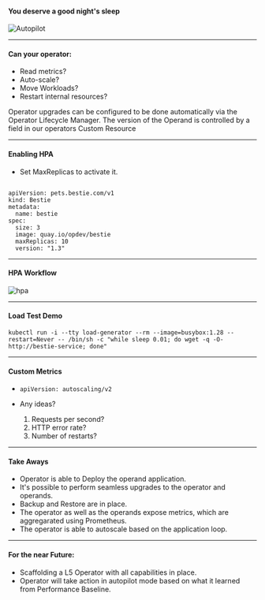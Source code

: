 #### You deserve a good night's sleep

![Autopilot](images/dreamworks.png)

---

#### Can your operator:
- Read metrics?
- Auto-scale?
- Move Workloads?
- Restart internal resources?

<aside class="notes">
  Operator upgrades can be configured to be done automatically via the Operator Lifecycle Manager. The version of the Operand is controlled by a field in our operators Custom Resource
</aside>

---
#### Enabling HPA
- Set MaxReplicas to activate it.

<pre><code data-trim data-noescape>
apiVersion: pets.bestie.com/v1
kind: Bestie
metadata:
  name: bestie
spec:
  size: 3
  image: quay.io/opdev/bestie
  maxReplicas: 10
  version: "1.3"
</code></pre>

---
#### HPA Workflow

![hpa](images/HPA-Diagram.jpeg)

---
#### Load Test Demo

```
kubectl run -i --tty load-generator --rm --image=busybox:1.28 --restart=Never -- /bin/sh -c "while sleep 0.01; do wget -q -O- http://bestie-service; done"
```

---
#### Custom Metrics
- `apiVersion: autoscaling/v2`

- Any ideas?

	1. Requests per second?
	2. HTTP error rate?
	3. Number of restarts?

---
#### Take Aways 
- Operator is able to Deploy the operand application.
- It's possible to perform seamless upgrades to the operator and operands.
- Backup and Restore are in place.
- The operator as well as the operands expose metrics, which are aggregarated using Prometheus.
- The operator is able to autoscale based on the application loop.

---
#### For the near Future:
- Scaffolding a L5 Operator with all capabilities in place.
- Operator will take action in autopilot mode based on what it learned from Performance Baseline.